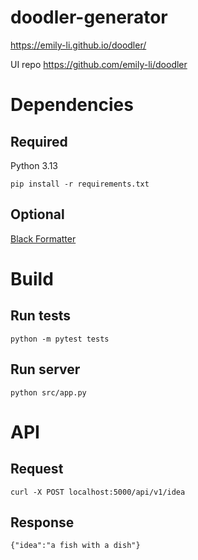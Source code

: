 # doodler-generator

https://emily-li.github.io/doodler/

UI repo https://github.com/emily-li/doodler

# Dependencies

## Required

Python 3.13

`pip install -r requirements.txt`

## Optional

[Black Formatter](https://marketplace.visualstudio.com/items?itemName=ms-python.black-formatter)

# Build

## Run tests
`python -m pytest tests`

## Run server
`python src/app.py`

# API

## Request
`curl -X POST localhost:5000/api/v1/idea`

## Response
`{"idea":"a fish with a dish"}`
